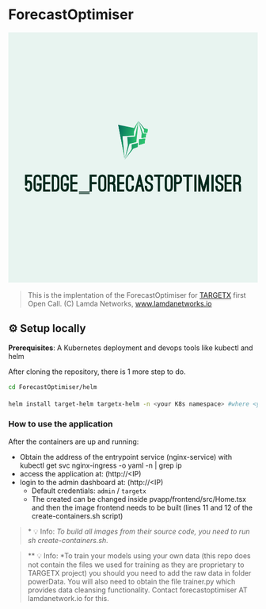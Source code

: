 # ForecastOptimiser


<p align="center">
  <img src="./static/default.png" />
</p>

>This is the implentation of the ForecastOptimiser for [TARGETX](https://target-x.eu) first Open Call. (C) Lamda Networks, www.lamdanetworks.io     
## ⚙ Setup locally

**Prerequisites**: A Kubernetes deployment and devops tools like kubectl and helm

After cloning the repository, there is 1 more step to do. 

```bash
cd ForecastOptimiser/helm

helm install target-helm targetx-helm -n <your K8s namespace> #where <your K8s namespace> is created by kubectl create ns <your K8s namespace>

```

### How to use the application  

After the containers are up and running:

 - Obtain the <IP> address of the entrypoint service (nginx-service) with kubectl get svc nginx-ingress -o yaml -n <your K8s namespace> | grep ip
 - access the application at: (http://<IP)
 - login to the admin dashboard at: (http://<IP)
     - Default credentials: `admin` / `targetx`
     - The created can be changed inside pvapp/frontend/src/Home.tsx and then the image frontend needs to be built (lines 11 and 12 of the create-containers.sh script) 


>\* 💡 Info: *To build all images from their source code, you need to run sh create-containers.sh.*

> \*\* 💡 Info: *To train your models using your own data (this repo does not contain the files we used for training as they are proprietary to TARGETX project) you should you need to add the raw data in folder powerData. You will also need to obtain the file trainer.py which provides data cleansing functionality. Contact forecastoptimiser AT lamdanetwork.io for this. 

